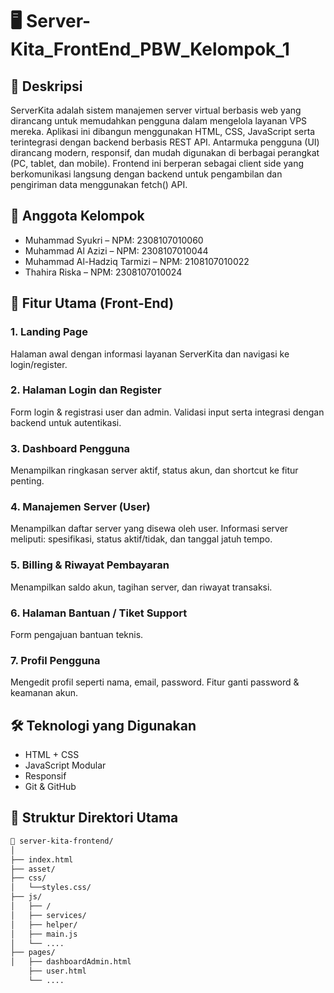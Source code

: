 # 🖥️ Server-Kita_FrontEnd_PBW_Kelompok_1

## 📌 Deskripsi

ServerKita adalah sistem manajemen server virtual berbasis web yang dirancang untuk memudahkan pengguna dalam mengelola layanan VPS mereka. Aplikasi ini dibangun menggunakan HTML, CSS, JavaScript serta terintegrasi dengan backend berbasis REST API.
Antarmuka pengguna (UI) dirancang modern, responsif, dan mudah digunakan di berbagai perangkat (PC, tablet, dan mobile). Frontend ini berperan sebagai client side yang berkomunikasi langsung dengan backend untuk pengambilan dan pengiriman data menggunakan fetch() API.

## 👥 Anggota Kelompok
- Muhammad Syukri – NPM: 2308107010060
- Muhammad Al Azizi – NPM: 2308107010044
- Muhammad Al-Hadziq Tarmizi – NPM: 2108107010022
- Thahira Riska – NPM: 2308107010024

## 🚀 Fitur Utama (Front-End)
### 1. Landing Page
Halaman awal dengan informasi layanan ServerKita dan navigasi ke login/register.

### 2. Halaman Login dan Register
Form login & registrasi user dan admin.
Validasi input serta integrasi dengan backend untuk autentikasi.

### 3. Dashboard Pengguna
Menampilkan ringkasan server aktif, status akun, dan shortcut ke fitur penting.

### 4. Manajemen Server (User)
Menampilkan daftar server yang disewa oleh user.
Informasi server meliputi: spesifikasi, status aktif/tidak, dan tanggal jatuh tempo.

### 5. Billing & Riwayat Pembayaran
Menampilkan saldo akun, tagihan server, dan riwayat transaksi.

### 6. Halaman Bantuan / Tiket Support
Form pengajuan bantuan teknis.

### 7. Profil Pengguna
Mengedit profil seperti nama, email, password.
Fitur ganti password & keamanan akun.

## 🛠️ Teknologi yang Digunakan
- HTML + CSS
- JavaScript Modular
- Responsif
- Git & GitHub

## 📂 Struktur Direktori Utama
```bash
📁 server-kita-frontend/
│
├── index.html
├── asset/
├── css/
│   └──styles.css/
├── js/
│   ├── /
│   ├── services/
│   ├── helper/
│   ├── main.js
│   └── ....
├── pages/
│   ├── dashboardAdmin.html
    ├── user.html
    └── ....

```
